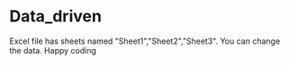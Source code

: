 # Data_driven

Excel file has sheets named "Sheet1","Sheet2","Sheet3". You can change the data.
Happy coding 
